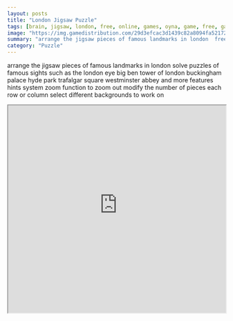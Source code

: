 ```yaml
---
layout: posts
title: "London Jigsaw Puzzle"
tags: [brain, jigsaw, london, free, online, games, oyna, game, free, games, play, play, games]
image: "https://img.gamedistribution.com/29d3efcac3d1439c82a8094fa5217256-1280x550.jpeg"
summary: "arrange the jigsaw pieces of famous landmarks in london  free online games oyna game free games play play games"
category: "Puzzle"
---
```


arrange the jigsaw pieces of famous landmarks in london solve puzzles of famous sights such as the london eye big ben tower of london buckingham palace hyde park trafalgar square westminster abbey and more features hints system zoom function to zoom out modify the number of pieces each row or column select different backgrounds to work on

<iframe width="100%" height="480px;" src="https://html5.gamedistribution.com/29d3efcac3d1439c82a8094fa5217256/"></iframe>